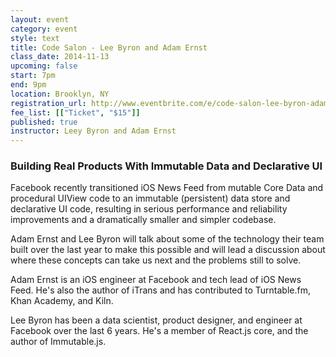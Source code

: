 ```yaml
---
layout: event
category: event
style: text
title: Code Salon - Lee Byron and Adam Ernst
class_date: 2014-11-13
upcoming: false
start: 7pm
end: 9pm
location: Brooklyn, NY
registration_url: http://www.eventbrite.com/e/code-salon-lee-byron-adam-ernst-tickets-14180922521
fee_list: [["Ticket", "$15"]]
published: true
instructor: Leey Byron and Adam Ernst
---
```


### Building Real Products With Immutable Data and Declarative UI

Facebook recently transitioned iOS News Feed from mutable Core Data
and procedural UIView code to an immutable (persistent) data store and
declarative UI code, resulting in serious performance and reliability
improvements and a dramatically smaller and simpler codebase.

Adam Ernst and Lee Byron will talk about some of the technology their
team built over the last year to make this possible and will lead a
discussion about where these concepts can take us next and the
problems still to solve.

Adam Ernst is an iOS engineer at Facebook and tech lead of iOS News
Feed. He's also the author of iTrans and has contributed to
Turntable.fm, Khan Academy, and Kiln.

Lee Byron has been a data scientist, product designer, and engineer at
Facebook over the last 6 years. He's a member of React.js core, and
the author of Immutable.js.